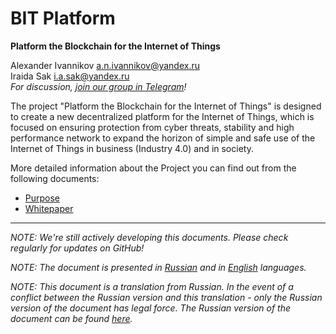 # BIT Platform #################################################################

**Platform the Blockchain for the Internet of Things**

Alexander Ivannikov a.n.ivannikov@yandex.ru  
Iraida Sak i.a.sak@yandex.ru  
*For discussion, [join our group in Telegram](https://t.me/bit-platform)!*

The project "Platform the Blockchain for the Internet of Things" is designed to create a new decentralized platform for the Internet of Things, which is focused on ensuring protection from cyber threats, stability and high performance network to expand the horizon of simple and safe use of the Internet of Things in business (Industry 4.0) and in society.

More detailed information about the Project you can find out from the following documents:  
  - [Purpose](PURPOSE.md)
  - [Whitepaper](WHITEPAPER.md)
  

--------------------------------------------------------------------------------

*NOTE: We're still actively developing this documents. Please check regularly for updates on GitHub!*

*NOTE: The document is presented in [Russian](README_RU.md "README_RU.md") and in [English](README.md "README.md") languages.*

*NOTE: This document is a translation from Russian. In the event of a conflict between the Russian version and this translation - only the Russian version of the document has legal force. The Russian version of the document can be found [here](README_RU.md "README_RU.md").*
